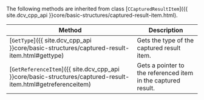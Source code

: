 
The following methods are inherited from class [`CCapturedResultItem`]({{ site.dcv_cpp_api }}core/basic-structures/captured-result-item.html).

| Method | Description |
|--------|-------------|
| [`GetType`]({{ site.dcv_cpp_api }}core/basic-structures/captured-result-item.html#gettype) | Gets the type of the captured result item. |
| [`GetReferenceItem`]({{ site.dcv_cpp_api }}core/basic-structures/captured-result-item.html#getreferenceitem) | Gets a pointer to the referenced item in the captured result. |


